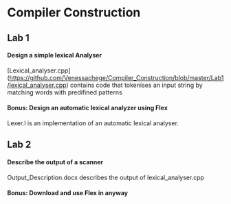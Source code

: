 # Compiler Construction

## Lab 1
#### Design a simple lexical Analyser
[Lexical_analyser.cpp] (https://github.com/Venessachege/Compiler_Construction/blob/master/Lab1/lexical_analyser.cpp) contains code that tokenises an input string by matching words with predifined patterns
#### Bonus: Design an automatic lexical analyzer using Flex 
Lexer.l is an implementation of an automatic lexical analyser.


## Lab 2
####  Describe the output of a scanner
Output_Description.docx describes the output of lexical_analyser.cpp 
#### Bonus: Download and use Flex in anyway


